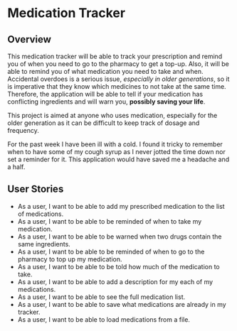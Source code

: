 # Medication Tracker

## Overview

This medication tracker will be able to track your prescription and remind you of when you need to go to the pharmacy to get a top-up. Also, it will be able to remind you of what medication you need to take and when. Accidental overdoes is a serious issue, *especially in older generations*, so it is imperative that they know which medicines to not take at the same time. Therefore, the application will be able to tell if your medication has conflicting ingredients and will warn you, **possibly saving your life**.

This project is aimed at anyone who uses medication, especially for the older generation as it can be difficult to keep track of dosage and frequency.

For the past week I have been ill with a cold. I found it tricky to remember when to have some of my cough syrup as I never jotted the time down nor set a reminder for it. This application would have saved me a headache and a half.

## User Stories

- As a user, I want to be able to add my prescribed medication to the list of medications.
- As a user, I want to be able to be reminded of when to take my medication.
- As a user, I want to be able to be warned when two drugs contain the same ingredients.
- As a user, I want to be able to be reminded of when to go to the pharmacy to top up my medication.
- As a user, I want to be able to be told how much of the medication to take.
- As a user, I want to be able to add a description for my each of my medications.
- As a user, I want to be able to see the full medication list.
- As a user, I want to be able to save what medications are already in my tracker.
- As a user, I want to be able to load medications from a file.